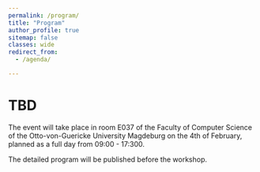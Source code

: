 ```yaml
---
permalink: /program/
title: "Program"
author_profile: true
sitemap: false
classes: wide
redirect_from: 
  - /agenda/

---
```


# TBD 

The event will take place in room E037 of the Faculty of Computer Science of the Otto-von-Guericke University Magdeburg on the 4th of February, planned as a full day from 09:00 - 17:300.

The detailed program will be published before the workshop.